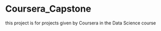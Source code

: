 # Coursera_Capstone
this project is for projects given by Coursera in the Data Science course
 
 
 
